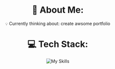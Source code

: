 <div align="center">

# 📝 About Me:
`💡` Currently thinking about: create awsome portfolio<br>
  



# 💻 Tech Stack:
![My Skills](https://skillicons.dev/icons?i=js,html,css,php,laravel,vite,ts,tailwind,react,py,lua,arduino,go,nextjs)
<br>
<br>
<br>


</div>
